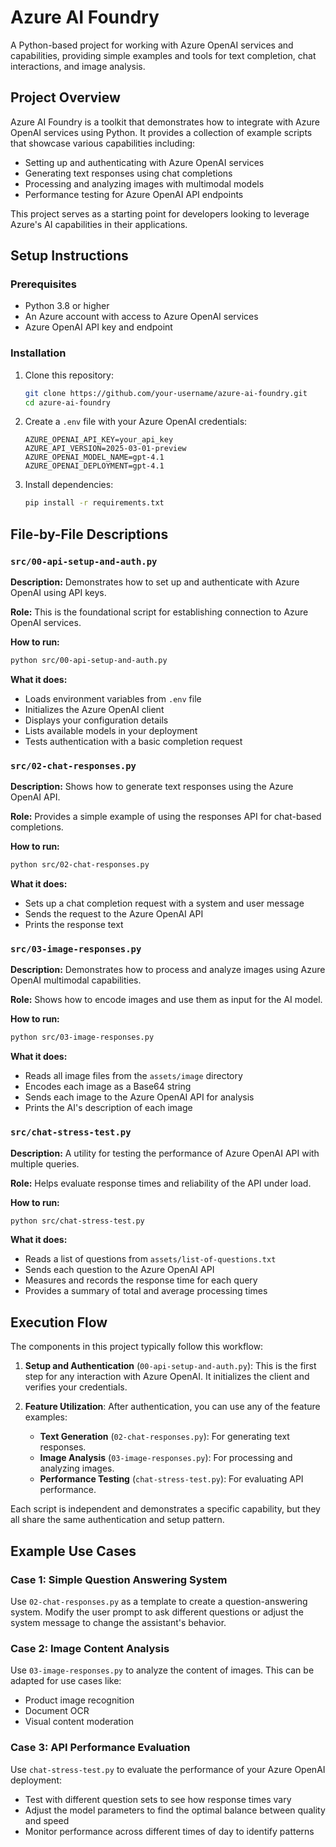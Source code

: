 # Azure AI Foundry

A Python-based project for working with Azure OpenAI services and capabilities, providing simple examples and tools for text completion, chat interactions, and image analysis.

## Project Overview

Azure AI Foundry is a toolkit that demonstrates how to integrate with Azure OpenAI services using Python. It provides a collection of example scripts that showcase various capabilities including:

- Setting up and authenticating with Azure OpenAI services
- Generating text responses using chat completions
- Processing and analyzing images with multimodal models
- Performance testing for Azure OpenAI API endpoints

This project serves as a starting point for developers looking to leverage Azure's AI capabilities in their applications.

## Setup Instructions

### Prerequisites

- Python 3.8 or higher
- An Azure account with access to Azure OpenAI services
- Azure OpenAI API key and endpoint

### Installation

1. Clone this repository:
   ```bash
   git clone https://github.com/your-username/azure-ai-foundry.git
   cd azure-ai-foundry
   ```

2. Create a `.env` file with your Azure OpenAI credentials:
   ```
   AZURE_OPENAI_API_KEY=your_api_key
   AZURE_API_VERSION=2025-03-01-preview
   AZURE_OPENAI_MODEL_NAME=gpt-4.1
   AZURE_OPENAI_DEPLOYMENT=gpt-4.1
   ```

3. Install dependencies:
   ```bash
   pip install -r requirements.txt
   ```

## File-by-File Descriptions

### `src/00-api-setup-and-auth.py`

**Description:** Demonstrates how to set up and authenticate with Azure OpenAI using API keys.

**Role:** This is the foundational script for establishing connection to Azure OpenAI services.

**How to run:**
```bash
python src/00-api-setup-and-auth.py
```

**What it does:**
- Loads environment variables from `.env` file
- Initializes the Azure OpenAI client
- Displays your configuration details
- Lists available models in your deployment
- Tests authentication with a basic completion request

### `src/02-chat-responses.py`

**Description:** Shows how to generate text responses using the Azure OpenAI API.

**Role:** Provides a simple example of using the responses API for chat-based completions.

**How to run:**
```bash
python src/02-chat-responses.py
```

**What it does:**
- Sets up a chat completion request with a system and user message
- Sends the request to the Azure OpenAI API
- Prints the response text

### `src/03-image-responses.py`

**Description:** Demonstrates how to process and analyze images using Azure OpenAI multimodal capabilities.

**Role:** Shows how to encode images and use them as input for the AI model.

**How to run:**
```bash
python src/03-image-responses.py
```

**What it does:**
- Reads all image files from the `assets/image` directory
- Encodes each image as a Base64 string
- Sends each image to the Azure OpenAI API for analysis
- Prints the AI's description of each image

### `src/chat-stress-test.py`

**Description:** A utility for testing the performance of Azure OpenAI API with multiple queries.

**Role:** Helps evaluate response times and reliability of the API under load.

**How to run:**
```bash
python src/chat-stress-test.py
```

**What it does:**
- Reads a list of questions from `assets/list-of-questions.txt`
- Sends each question to the Azure OpenAI API
- Measures and records the response time for each query
- Provides a summary of total and average processing times

## Execution Flow

The components in this project typically follow this workflow:

1. **Setup and Authentication** (`00-api-setup-and-auth.py`): This is the first step for any interaction with Azure OpenAI. It initializes the client and verifies your credentials.

2. **Feature Utilization**: After authentication, you can use any of the feature examples:
   - **Text Generation** (`02-chat-responses.py`): For generating text responses.
   - **Image Analysis** (`03-image-responses.py`): For processing and analyzing images.
   - **Performance Testing** (`chat-stress-test.py`): For evaluating API performance.

Each script is independent and demonstrates a specific capability, but they all share the same authentication and setup pattern.

## Example Use Cases

### Case 1: Simple Question Answering System

Use `02-chat-responses.py` as a template to create a question-answering system. Modify the user prompt to ask different questions or adjust the system message to change the assistant's behavior.

### Case 2: Image Content Analysis

Use `03-image-responses.py` to analyze the content of images. This can be adapted for use cases like:
- Product image recognition
- Document OCR
- Visual content moderation

### Case 3: API Performance Evaluation

Use `chat-stress-test.py` to evaluate the performance of your Azure OpenAI deployment:
- Test with different question sets to see how response times vary
- Adjust the model parameters to find the optimal balance between quality and speed
- Monitor performance across different times of day to identify patterns